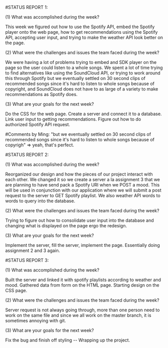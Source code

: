 #STATUS REPORT 1:

(1) What was accomplished during the week?

This week we figured out how to use the Spotify API, embed the Spotify player onto the web page, how to get recommendations using the Spotify API, accepting user input, and trying to make the weather API look better on the page.

(2) What were the challenges and issues the team faced during the week?

We were having a lot of problems trying to embed and SDK player on the page so the user could listen to a whole songs. We spent a lot of time trying to find alternatives like using the SoundCloud API, or trying to work around this through Spotify but we eventually settled on 30 second clips of recommended songs since it's hard to listen to whole songs because of copyright, and SoundCloud does not have to as large of a variety to make recommendations as Spotify does.

(3) What are your goals for the next week?

Do the CSS for the web page. Create a server and connect it to a database. Link user input to getting recommendations. Figure out how to do authorized Spotify API request.

#Comments by Ming:
"but we eventually settled on 30 second clips of recommended songs since it's hard to listen to whole songs because of copyrigh" => yeah, that's perfect.

#STATUS REPORT 2:

(1) What was accomplished during the week?

Reorganized our design and how the pieces of our project interact with each other. We changed it so we create a server a la assignment 3 that we are planning to have send pack a Spotify URI when we POST a mood. This will be used in conjunction with our application where we will submit a post request to the server to GET Spotify playlist. We also weather API words to words to query into the database.

(2) What were the challenges and issues the team faced during the week?

Trying to figure out how to consolidate user input into the database and changing what is displayed on the page ergo the redesign.

(3) What are your goals for the next week?

Implement the server, fill the server, implement the page. Essentially doing assignment 2 and 3 again.

#STATUS REPORT 3:

(1) What was accomplished during the week?

Built the server and linked it with spotify playlists according to weather and mood. Gathered data from form on the HTML page. Starting design on the CSS page.

(2) What were the challenges and issues the team faced during the week?

Server request is not always going through, more than one person need to work on the same file and since we all work on the master branch, it is sometimes annoying with git.

(3) What are your goals for the next week?

Fix the bug and finish off styling -- Wrapping up the project.